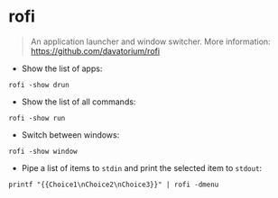 # rofi

> An application launcher and window switcher.
> More information: <https://github.com/davatorium/rofi>

- Show the list of apps:

`rofi -show drun`

- Show the list of all commands:

`rofi -show run`

- Switch between windows:

`rofi -show window`

- Pipe a list of items to `stdin` and print the selected item to `stdout`:

`printf "{{Choice1\nChoice2\nChoice3}}" | rofi -dmenu`
